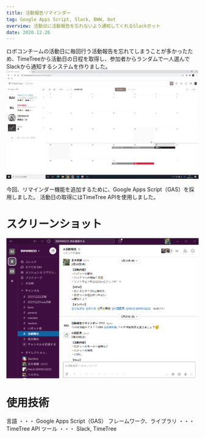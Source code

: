 ```yaml
---
title: 活動報告リマインダー
tag: Google Apps Script, Slack, BWW, bot
overview: 活動日に活動報告を忘れないよう通知してくれるSlackボット
date: 2020.12.26
---
```


ロボコンチームの活動日に毎回行う活動報告を忘れてしまうことが多かったため、TimeTreeから活動日の日程を取得し、参加者からランダムで一人選んでSlackから通知するシステムを作りました。
![](/public/posts/bww-report-reminder/output.gif)

今回、リマインダー機能を追加するために、Google Apps Script（GAS）を採用しました。
活動日の取得にはTimeTree APIを使用しました。

# スクリーンショット
![](/public/posts/bww-report-reminder/screenshots.png)

# 使用技術
言語 ・・・ Google Apps Script（GAS）
フレームワーク、ライブラリ ・・・ TimeTree API
ツール ・・・ Slack, TimeTree
